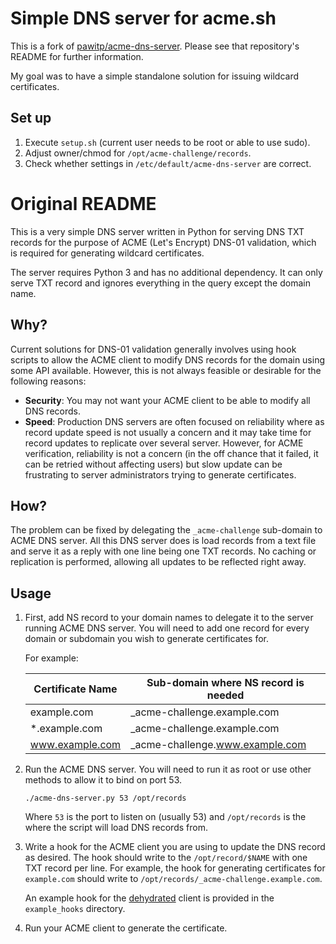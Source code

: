 # Simple DNS server for acme.sh

This is a fork of [pawitp/acme-dns-server](https://github.com/pawitp/acme-dns-server). Please see that repository's README for further information.

My goal was to have a simple standalone solution for issuing wildcard certificates.

## Set up

1. Execute `setup.sh` (current user needs to be root or able to use sudo).
2. Adjust owner/chmod for `/opt/acme-challenge/records`.
3. Check whether settings in `/etc/default/acme-dns-server` are correct.

# Original README

This is a very simple DNS server written in Python for serving DNS TXT records
for the purpose of ACME (Let's Encrypt) DNS-01 validation, which is required
for generating wildcard certificates.

The server requires Python 3 and has no additional dependency. It can only
serve TXT record and ignores everything in the query except the domain name.

## Why?

Current solutions for DNS-01 validation generally involves using hook scripts
to allow the ACME client to modify DNS records for the domain using some API
available. However, this is not always feasible or desirable for the
following reasons:

 - **Security**: You may not want your ACME client to be able to modify all
   DNS records.
 - **Speed**: Production DNS servers are often focused on reliability where
   as record update speed is not usually a concern and it may take time for
   record updates to replicate over several server. However, for ACME
   verification, reliability is not a concern (in the off chance that it
   failed, it can be retried without affecting users) but slow update can
   be frustrating to server administrators trying to generate certificates.

## How?

The problem can be fixed by delegating the `_acme-challenge` sub-domain to
ACME DNS server. All this DNS server does is load records from a text
file and serve it as a reply with one line being one TXT records. No caching
or replication is performed, allowing all updates to be reflected right away.

## Usage

 1. First, add NS record to your domain names to delegate it to the server
    running ACME DNS server. You will need to add one record for every domain
    or subdomain you wish to generate certificates for.

    For example:

    | Certificate Name | Sub-domain where NS record is needed |
    | ---------------- | ------------------------------------ |
    | example.com      | _acme-challenge.example.com          |
    | *.example.com    | _acme-challenge.example.com          |
    | www.example.com  | _acme-challenge.www.example.com      |

 2. Run the ACME DNS server. You will need to run it as root or use other
    methods to allow it to bind on port 53.

    `./acme-dns-server.py 53 /opt/records`

    Where `53` is the port to listen on (usually 53) and `/opt/records` is
    the where the script will load DNS records from.

 3. Write a hook for the ACME client you are using to update the DNS record as
    desired. The hook should write to the `/opt/record/$NAME` with one TXT
    record per line. For example, the hook for generating certificates for
    `example.com` should write to `/opt/records/_acme-challenge.example.com`.

    An example hook for the [dehydrated](https://github.com/lukas2511/dehydrated)
    client is provided in the `example_hooks` directory.

 4. Run your ACME client to generate the certificate.